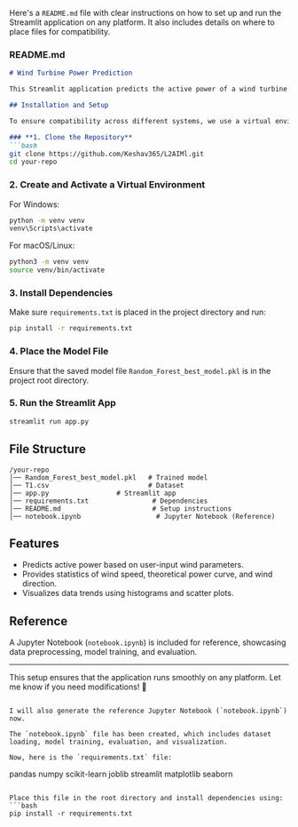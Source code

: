 Here's a `README.md` file with clear instructions on how to set up and run the Streamlit application on any platform. It also includes details on where to place files for compatibility.  

### **README.md**
```md
# Wind Turbine Power Prediction

This Streamlit application predicts the active power of a wind turbine based on wind parameters. It also provides statistical insights and visualizations.

## Installation and Setup

To ensure compatibility across different systems, we use a virtual environment.

### **1. Clone the Repository**
```bash
git clone https://github.com/Keshav365/L2AIMl.git
cd your-repo
```

### **2. Create and Activate a Virtual Environment**
For Windows:
```bash
python -m venv venv
venv\Scripts\activate
```
For macOS/Linux:
```bash
python3 -m venv venv
source venv/bin/activate
```

### **3. Install Dependencies**
Make sure `requirements.txt` is placed in the project directory and run:
```bash
pip install -r requirements.txt
```

### **4. Place the Model File**
Ensure that the saved model file `Random_Forest_best_model.pkl` is in the project root directory.

### **5. Run the Streamlit App**
```bash
streamlit run app.py
```

## **File Structure**
```
/your-repo
│── Random_Forest_best_model.pkl   # Trained model
│── T1.csv                         # Dataset
│── app.py                 # Streamlit app
│── requirements.txt                # Dependencies
│── README.md                       # Setup instructions
│── notebook.ipynb                   # Jupyter Notebook (Reference)
```

## **Features**
- Predicts active power based on user-input wind parameters.
- Provides statistics of wind speed, theoretical power curve, and wind direction.
- Visualizes data trends using histograms and scatter plots.

## **Reference**
A Jupyter Notebook (`notebook.ipynb`) is included for reference, showcasing data preprocessing, model training, and evaluation.

---

This setup ensures that the application runs smoothly on any platform. Let me know if you need modifications! 🚀
```

I will also generate the reference Jupyter Notebook (`notebook.ipynb`) now.

The `notebook.ipynb` file has been created, which includes dataset loading, model training, evaluation, and visualization.

Now, here is the `requirements.txt` file:

```
pandas
numpy
scikit-learn
joblib
streamlit
matplotlib
seaborn
```

Place this file in the root directory and install dependencies using:
```bash
pip install -r requirements.txt
```

